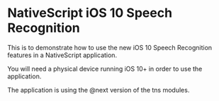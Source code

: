 # NativeScript iOS 10 Speech Recognition

This is to demonstrate how to use the new iOS 10 Speech Recognition features in a
NativeScript application.

You will need a physical device running iOS 10+ in order to use the application.

The application is using the @next version of the tns modules.